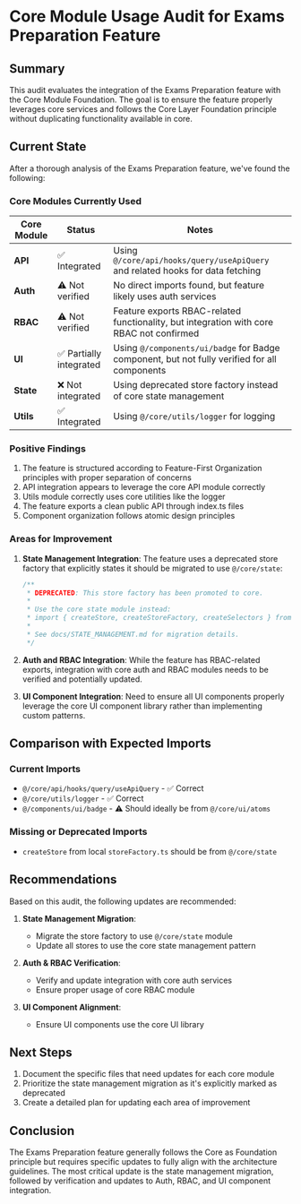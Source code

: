 # Core Module Usage Audit for Exams Preparation Feature

## Summary

This audit evaluates the integration of the Exams Preparation feature with the Core Module Foundation. The goal is to ensure the feature properly leverages core services and follows the Core Layer Foundation principle without duplicating functionality available in core.

## Current State

After a thorough analysis of the Exams Preparation feature, we've found the following:

### Core Modules Currently Used

| Core Module | Status | Notes |
|-------------|--------|-------|
| **API** | ✅ Integrated | Using `@/core/api/hooks/query/useApiQuery` and related hooks for data fetching |
| **Auth** | ⚠️ Not verified | No direct imports found, but feature likely uses auth services |
| **RBAC** | ⚠️ Not verified | Feature exports RBAC-related functionality, but integration with core RBAC not confirmed |
| **UI** | ✅ Partially integrated | Using `@/components/ui/badge` for Badge component, but not fully verified for all components |
| **State** | ❌ Not integrated | Using deprecated store factory instead of core state management |
| **Utils** | ✅ Integrated | Using `@/core/utils/logger` for logging |

### Positive Findings

1. The feature is structured according to Feature-First Organization principles with proper separation of concerns
2. API integration appears to leverage the core API module correctly
3. Utils module correctly uses core utilities like the logger
4. The feature exports a clean public API through index.ts files
5. Component organization follows atomic design principles

### Areas for Improvement

1. **State Management Integration**: The feature uses a deprecated store factory that explicitly states it should be migrated to use `@/core/state`:
   ```typescript
   /**
    * DEPRECATED: This store factory has been promoted to core.
    * 
    * Use the core state module instead:
    * import { createStore, createStoreFactory, createSelectors } from '@/core/state';
    * 
    * See docs/STATE_MANAGEMENT.md for migration details.
    */
   ```

2. **Auth and RBAC Integration**: While the feature has RBAC-related exports, integration with core auth and RBAC modules needs to be verified and potentially updated.

3. **UI Component Integration**: Need to ensure all UI components properly leverage the core UI component library rather than implementing custom patterns.

## Comparison with Expected Imports

### Current Imports
- `@/core/api/hooks/query/useApiQuery` - ✅ Correct 
- `@/core/utils/logger` - ✅ Correct
- `@/components/ui/badge` - ⚠️ Should ideally be from `@/core/ui/atoms`

### Missing or Deprecated Imports
- `createStore` from local `storeFactory.ts` should be from `@/core/state`

## Recommendations

Based on this audit, the following updates are recommended:

1. **State Management Migration**: 
   - Migrate the store factory to use `@/core/state` module
   - Update all stores to use the core state management pattern

2. **Auth & RBAC Verification**:
   - Verify and update integration with core auth services
   - Ensure proper usage of core RBAC module

3. **UI Component Alignment**:
   - Ensure UI components use the core UI library

## Next Steps

1. Document the specific files that need updates for each core module
2. Prioritize the state management migration as it's explicitly marked as deprecated
3. Create a detailed plan for updating each area of improvement

## Conclusion

The Exams Preparation feature generally follows the Core as Foundation principle but requires specific updates to fully align with the architecture guidelines. The most critical update is the state management migration, followed by verification and updates to Auth, RBAC, and UI component integration.
